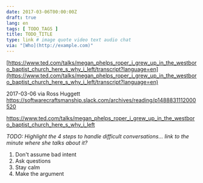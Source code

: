 ```yaml
---
date: 2017-03-06T00:00:00Z
draft: true
lang: en
tags: [ TODO_TAGS ]
title: TODO_TITLE
type: link # image quote video text audio chat
via: "[Who](http://example.com)"
---
```



[https://www.ted.com/talks/megan_phelps_roper_i_grew_up_in_the_westboro_baptist_church_here_s_why_i_left/transcript?language=en](https://www.ted.com/talks/megan_phelps_roper_i_grew_up_in_the_westboro_baptist_church_here_s_why_i_left/transcript?language=en)

2017-03-06 via Ross Huggett
https://softwarecraftsmanship.slack.com/archives/reading/p1488831112000520

https://www.ted.com/talks/megan_phelps_roper_i_grew_up_in_the_westboro_baptist_church_here_s_why_i_left

*TODO: Highlight the 4 steps to handle difficult conversations… link to the minute where she talks about it?*

1. Don't assume bad intent
2. Ask questions
3. Stay calm
4. Make the argument


